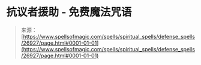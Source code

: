 <!--yml

类别：未分类

日期：2024年06月12日 19:15:34

-->

# 抗议者援助 - 免费魔法咒语

> 来源：[https://www.spellsofmagic.com/spells/spiritual_spells/defense_spells/26927/page.html#0001-01-01](https://www.spellsofmagic.com/spells/spiritual_spells/defense_spells/26927/page.html#0001-01-01)
